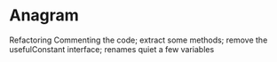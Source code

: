 # Anagram
Refactoring
Commenting the code; extract some methods; remove the usefulConstant interface; renames quiet a few variables
